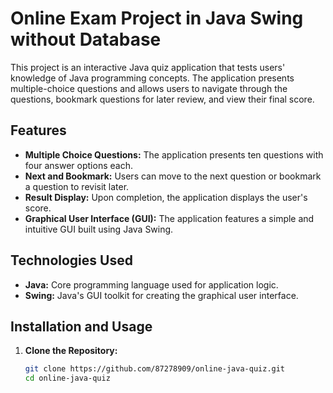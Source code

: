
# Online Exam Project in Java Swing without Database

This project is an interactive Java quiz application that tests users' knowledge of Java programming concepts. The application presents multiple-choice questions and allows users to navigate through the questions, bookmark questions for later review, and view their final score.

## Features

- **Multiple Choice Questions:** The application presents ten questions with four answer options each.
- **Next and Bookmark:** Users can move to the next question or bookmark a question to revisit later.
- **Result Display:** Upon completion, the application displays the user's score.
- **Graphical User Interface (GUI):** The application features a simple and intuitive GUI built using Java Swing.

## Technologies Used

- **Java:** Core programming language used for application logic.
- **Swing:** Java's GUI toolkit for creating the graphical user interface.

## Installation and Usage

1. **Clone the Repository:**
   ```bash
   git clone https://github.com/87278909/online-java-quiz.git
   cd online-java-quiz
